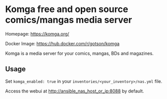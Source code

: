# Komga free and open source comics/mangas media server

Homepage: <https://komga.org/>

Docker Image: <https://hub.docker.com/r/gotson/komga>

Komga is a media server for your comics, mangas, BDs and magazines.

## Usage

Set `komga_enabled: true` in your `inventories/<your_inventory>/nas.yml` file.

Access the webui at <http://ansible_nas_host_or_ip:8088> by default.
